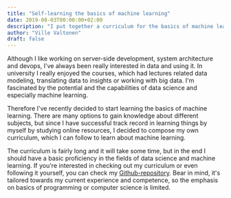 ```yaml
---
title: "Self-learning the basics of machine learning"
date: 2019-08-03T00:00:00+02:00
description: "I put together a curriculum for the basics of machine learning."
author: "Ville Valtonen"
draft: false
---
```


Although I like working on server-side development, system architecture and devops, I've always been really interested in data and using it. In university I really enjoyed the courses, which had lectures related data modeling, translating data to insights or working with big data. I'm fascinated by the potential and the capabilities of data science and especially machine learning.

Therefore I've recently decided to start learning the basics of machine learning. There are many options to gain knowledge about different subjects, but since I have successful track record in learning things by myself by studying online resources, I decided to compose my own curriculum, which I can follow to learn about machine learning.

The curriculum is fairly long and it will take some time, but in the end I should have a basic proficiency in the fields of data science and machine learning. If you're interested in checking out my curriculum or even following it yourself, you can check my [Github-repository](https://github.com/villevaltonen/ml-curriculum). Bear in mind, it's tailored towards my current experience and competence, so the emphasis on basics of programming or computer science is limited.

